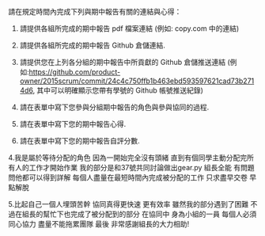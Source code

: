 請在規定時間內完成下列與期中報告有關的連結與心得：

1. 請提供各組所完成的期中報告 pdf 檔案連結 (例如: copy.com 中的連結)

2. 請提供各組所完成的期中報告 Github 倉儲連結.

3. 請提供您在上列各分組的期中報告中所貢獻的 Github 倉儲推送連結 (例如:https://github.com/product-owner/2015scrum/commit/24c4c750ffb1b463ebd593597621cad73b2714d6, 其中可以明確顯示您帶有學號的 Github 帳號推送紀錄)

4. 請在表單中寫下您參與分組期中報告的角色與參與協同的過程.

5. 請在表單中寫下您的期中報告心得.

6. 請在表單中寫下您的期中報告自評分數.


4.我是屬於等待分配的角色 因為一開始完全沒有頭緒 
直到有個同學主動分配完所有人的工作才開始作業
我的部分是和37號共同討論做出gear.py
組長全能 有問題問他都可以得到詳解
每個人盡量在最短時間內完成被分配的工作
只求盡早交卷 早點解脫 

5.比起自己一個人埋頭苦幹 協同真得更快速 更有效率 
雖然我的部分遇到了困難 不過在組長的幫忙下也完成了被分配到的部分 
在協同中 身為小組的一員 每個人必須同心協力 盡量不能拖累團隊
最後 非常感謝組長的大力相助!

